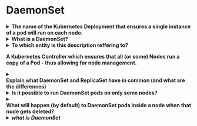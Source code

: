 # DaemonSet 

<details>
<summary>
<b>The name of the Kubernetes Deployment that ensures a single instance of a pod will run on each node.</b>
</summary>
DaemonSet
</details>

<details>
<summary>
<b>What is a DaemonSet?</b>
</summary>
A Kubernetes <b>Controller </b>which ensures that all (or some) <b>Nodes run a copy of a Pod.</b>

<img src="paste-b232887ca039d4beaf429a411e14fa6b3a83a025.jpg">
<img src="paste-29aacf46a4806c2486da42a774bf5401c35eea64.jpg"><img src="paste-1542ce24313150291f3adf83860cdf110447b2b4.jpg">
</details>

<details>
<summary>
<b>To which entity is this description reffering to?

A Kubernetes&nbsp;<b>Controller&nbsp;</b>which ensures that all (or some)&nbsp;<b>Nodes run a copy of a Pod&nbsp;</b>- thus allowing for node management.</b>
</summary>
DaemonSet

<img src="paste-71933616ad20fe752807b7c64a8363b0d177838e.jpg">
</details>

<details>
<summary>
<b><div style="">Explain what DaemonSet and ReplicaSet have in common (and what are the differences)</div></b>
</summary>
They are both Kubernetes Controllers and they are both related to count of pods inside the cluster.
<div style=""><b>
ReplicaSet </b>makes sure that given amount of pods is always running in the cluster (<b>doesn't</b> matter in which worker node they are running!)</div><img src="paste-3dfda59e415fbe71f6a599a82a877ec60953f322.jpg">

<div style="display: inline !important;"><b>DaemonSet </b>makes sure that all (or selected) nodes have a replica of given pod.
In most use cases, the number of nodes will be equal with number of pods</div><img src="paste-41a44af9a7651900a5b65dbf3ba95a1f3fa4eb3e.jpg">
</details>

<details>
<summary>
<b>Is it possible to run DaemonSet pods on only some nodes?</b>
</summary>
Yes

<b><img src="Un0li2eM8tO5MluxUrOgz4f-HxqGAd7jPcOB0aYy5mQTAWdnwWsmTWB0wSmXujU2BogyAsx2jGev2j22rlmGALI4gWLo61sHMSDy5RYheY152ANPTbCgNfLUE4OPkcJWm0ZJ.png"></b>
</details>

<details>
<summary>
<b><div style="">What will happen (by default) to DaemonSet pods inside a node when that node gets deleted?</div></b>
</summary>
<div style="">These pods will be garbage collected (deleted) as well</div><b><img src="lFn2VhS56EQ5e5HzPHY0ouWasNdxi6-R2XEOtnqIpKDTocCA4l-Sg6AfbKXHH9WIS1a8EMnYYEOiGyGJFioK-9qIZIH3sduMAborO6gXiCHw1Umz7OniapkRpRZdEZfQbEXv.png"></b>
</details>

<details>
<summary>
<b><em>what is DaemonSet</em></b>
</summary>
* It runs one instance on *NODE*
* Kubernetes DaemonSets run a&nbsp;<em>daemon</em>&nbsp;container on each node in the cluster.
<div>* The term&nbsp;<em>daemon</em>&nbsp;traditionally refers to long-running background processes on a server that handle things like logging, so by analogy,&nbsp;</div>
</details>

